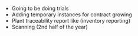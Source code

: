 
* Going to be doing trials
* Adding temporary instances for contract growing
* Plant traceability report like (inventory reporting)
* Scanning (2nd half of the year)